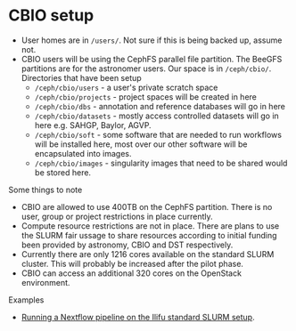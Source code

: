 # CBIO setup

* User homes are in `/users/`. Not sure if this is being backed up, assume not.
* CBIO users will be using the CephFS parallel file partition. The BeeGFS partitions are for the astronomer users. Our space is in `/ceph/cbio/`. Directories that have been setup
  * `/ceph/cbio/users` - a user's private scratch space
  * `/ceph/cbio/projects` - project spaces will be created in here
  * `/ceph/cbio/dbs` - annotation and reference databases will go in here
  * `/ceph/cbio/datasets` - mostly access controlled datasets will go in here e.g. SAHGP, Baylor, AGVP.
  * `/ceph/cbio/soft` - some software that are needed to run workflows will be installed here, most over our other software will be encapsulated into images.
  * `/ceph/cbio/images` - singularity images that need to be shared would be stored here.

Some things to note
* CBIO are allowed to use 400TB on the CephFS partition. There is no user, group or project restrictions in place currently.
* Compute resource restrictions are not in place. There are plans to use the SLURM fair ussage to share resources according to initial funding been provided by astronomy, CBIO and DST respectively.
* Currently there are only 1216 cores available on the standard SLURM cluster. This will probably be increased after the pilot phase.
* CBIO can access an additional 320 cores on the OpenStack environment.

Examples
* [Running a Nextflow pipeline on the Ilifu standard SLURM setup](https://github.com/grbot/run-fastqc/tree/ilifu).
